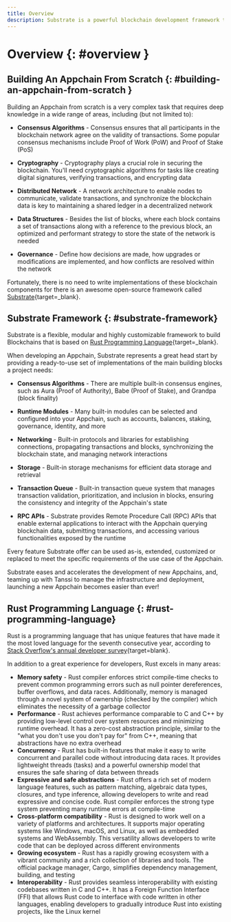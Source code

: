 ```yaml
---
title: Overview
description: Substrate is a powerful blockchain development framework that provides many ready-to-use functionalities allowing product teams to quickly and easily build Appchains.
---
```


# Overview {: #overview } 

## Building An Appchain From Scratch {: #building-an-appchain-from-scratch } 

Building an Appchain from scratch is a very complex task that requires deep knowledge in a wide range of areas, including (but not limited to):

- **Consensus Algorithms** - Consensus ensures that all participants in the blockchain network agree on the validity of transactions. Some popular consensus mechanisms include Proof of Work (PoW) and Proof of Stake (PoS)

- **Cryptography** - Cryptography plays a crucial role in securing the blockchain. You'll need cryptographic algorithms for tasks like creating digital signatures, verifying transactions, and encrypting data

- **Distributed Network** - A network architecture to enable nodes to communicate, validate transactions, and synchronize the blockchain data is key to maintaining a shared ledger in a decentralized network

- **Data Structures** - Besides the list of blocks, where each block contains a set of transactions along with a reference to the previous block, an optimized and performant strategy to store the state of the network is needed

- **Governance** - Define how decisions are made, how upgrades or modifications are implemented, and how conflicts are resolved within the network

Fortunately, there is no need to write implementations of these blockchain components for there is an awesome open-source framework called [Substrate](https://substrate.io/){target=_blank}.

## Substrate Framework {: #substrate-framework}

Substrate is a flexible, modular and highly customizable framework to build Blockchains that is based on [Rust Programming Language](https://www.rust-lang.org){target=_blank}.

When developing an Appchain, Substrate represents a great head start by providing a ready-to-use set of implementations of the main building blocks a project needs: 

- **Consensus Algorithms** - There are multiple built-in consensus engines, such as Aura (Proof of Authority), Babe (Proof of Stake), and Grandpa (block finality)

- **Runtime Modules** - Many built-in modules can be selected and configured into your Appchain, such as accounts, balances, staking, governance, identity, and more

- **Networking** - Built-in protocols and libraries for establishing connections, propagating transactions and blocks, synchronizing the blockchain state, and managing network interactions

- **Storage** - Built-in storage mechanisms for efficient data storage and retrieval

- **Transaction Queue** - Built-in transaction queue system that manages transaction validation, prioritization, and inclusion in blocks, ensuring the consistency and integrity of the Appchain's state

- **RPC APIs** - Substrate provides Remote Procedure Call (RPC) APIs that enable external applications to interact with the Appchain querying blockchain data, submitting transactions, and accessing various functionalities exposed by the runtime

Every feature Substrate offer can be used as-is, extended, customized or replaced to meet the specific requirements of the use case of the Appchain.

Substrate eases and accelerates the development of new Appchains, and, teaming up with Tanssi to manage the infrastructure and deployment, launching a new Appchain becomes easier than ever!

## Rust Programming Language {: #rust-programming-language}

Rust is a programming language that has unique features that have made it the most loved language for the seventh consecutive year, according to [Stack Overflow's annual developer survey](https://survey.stackoverflow.co/2022#section-most-loved-dreaded-and-wanted-programming-scripting-and-markup-languages){target=blank}.

In addition to a great experience for developers, Rust excels in many areas:

- **Memory safety** - Rust compiler enforces strict compile-time checks to prevent common programming errors such as null pointer dereferences, buffer overflows, and data races. Additionally, memory is managed through a novel system of ownership (checked by the compiler) which eliminates the necessity of a garbage collector
- **Performance** - Rust achieves performance comparable to C and C++ by providing low-level control over system resources and minimizing runtime overhead. It has a zero-cost abstraction principle, similar to the "what you don't use you don't pay for" from C++, meaning that abstractions have no extra overhead
- **Concurrency** - Rust has built-in features that make it easy to write concurrent and parallel code without introducing data races. It provides lightweight threads (tasks) and a powerful ownership model that ensures the safe sharing of data between threads
- **Expressive and safe abstractions** - Rust offers a rich set of modern language features, such as pattern matching, algebraic data types, closures, and type inference, allowing developers to write and read expressive and concise code. Rust compiler enforces the strong type system preventing many runtime errors at compile-time
- **Cross-platform compatibility** - Rust is designed to work well on a variety of platforms and architectures. It supports major operating systems like Windows, macOS, and Linux, as well as embedded systems and WebAssembly. This versatility allows developers to write code that can be deployed across different environments
- **Growing ecosystem** - Rust has a rapidly growing ecosystem with a vibrant community and a rich collection of libraries and tools. The official package manager, Cargo, simplifies dependency management, building, and testing
- **Interoperability** - Rust provides seamless interoperability with existing codebases written in C and C++. It has a Foreign Function Interface (FFI) that allows Rust code to interface with code written in other languages, enabling developers to gradually introduce Rust into existing projects, like the Linux kernel

